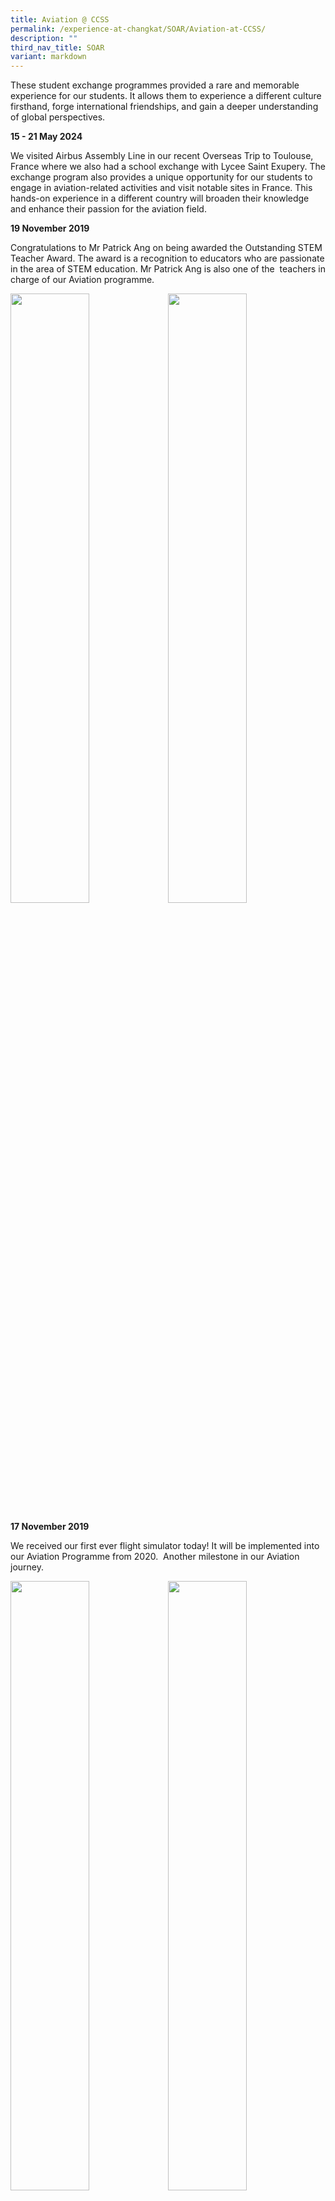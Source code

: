 ```yaml
---
title: Aviation @ CCSS
permalink: /experience-at-changkat/SOAR/Aviation-at-CCSS/
description: ""
third_nav_title: SOAR
variant: markdown
---
```

These student exchange programmes provided a rare and memorable experience for our students. It allows them to experience a different culture firsthand, forge international friendships, and gain a deeper understanding of global perspectives.

**15 - 21 May 2024**

We visited Airbus Assembly Line in our recent Overseas Trip to Toulouse, France where we also had a school exchange with Lycee Saint Exupery. The exchange program also provides a unique opportunity for our students to engage in aviation-related activities and visit notable sites in France. This hands-on experience in a different country will broaden their knowledge and enhance their passion for the aviation field.



**19 November 2019**

Congratulations to Mr Patrick Ang on being awarded the Outstanding STEM Teacher Award. The award is a recognition to educators who are passionate in the area of STEM education. Mr Patrick Ang is also one of the&nbsp; teachers in charge of our Aviation programme.

<img src="/images/ALP%201.jpeg" style="width:50%;float:left"><img src="/images/ALP%202.jpeg" style="width:50%">
		 
**17 November 2019**

We received our first ever flight simulator today! It will be implemented into our Aviation Programme from 2020.&nbsp; Another milestone in our Aviation journey.

<img src="/images/sim%202.jpeg" style="width:50%;float:left"><img src="/images/sim%203.jpeg" style="width:50%">
		 
**6 November 2019**

Our Principal, Ms Sharma, and our staff, Mr Melvin Ng, Mr Lee and Mdm Ng presented at the MOE Excellence in Action seminar. It was a privileged experience&nbsp; to be able to share our Aviation Programme to fellow educators in the fraternity.

<img src="/images/EIA4.jpeg" style="width:50%;float:left"><img src="/images/EIA3.jpeg" style="width:50%">
<img src="/images/EIA1.jpeg" style="width:50%;float:left"><img src="/images/EIA2.jpeg" style="width:50%">
		 
**5 November 2019**

Our staff and students presented&nbsp; our Aviation Programme to industry partners and guests at the ALP Seminar.&nbsp; The sharing was focused on the Best Practices of our Tier 2 programme and how it benefits our Changkateers!

<img src="/images/ALP%20Sem%201.jpeg" style="width:50%;float:left"><img src="/images/ALP%20Sem%202.jpeg" style="width:50%">

**22 October 2019**

Our Changkateers had an Aviation Day! We thank our partners from Rolls-Royce and Singapore Polytechnic for a fun filled day enriched with learning on the different aspects of Aviation.

<img src="/images/AD1.jpeg" style="width:50%;float:left"><img src="/images/AD%202.jpeg" style="width:50%"><img src="/images/RR%202.jpeg" style="width:50%;float:left"><img src="/images/RR%203.jpeg" style="width:50%"><br><br><img src="/images/AD%204.jpeg" style="width:50%;float:left"><img src="/images/AD%203.jpeg" style="width:50%">![](/images/Ad%206.jpeg)
		 
**31 October 2019**

Our staff and students shared our Aviation Programme to fellow educators from Chung Cheng High School (Main). Our students also did a drone programming demonstration for our guests.

<img src="/images/CCHS%201.jpeg" style="width:50%;float:left"><img src="/images/CCHS%202.jpeg" style="width:50%"><img src="/images/CCHS%203.jpeg" style="width:50%;float:left"><img src="/images/CCHS%204.jpeg" style="width:50%">
		 
**15 August 2019**

Our Changkateers attended the Aviaiton Open House. It was an eye opener as our students get to interact with people from the Aviation Industry and learn more about the various career options.

<img src="/images/AOH1.jpeg" style="width:50%;float:left"><img src="/images/AOH2.jpeg" style="width:50%"><img src="/images/AOH3.jpeg" style="width:50%;float:left"><img src="/images/AOH4.jpeg" style="width:50%">
		 
**24 July 2019**

Our Changkateers went for a visit to Temasek Polytechnic to learn more about the Aviation related courses offered. They also had the chance to interact with their seniors currently studying at TP for a better idea on the courses.

<img src="/images/TP1.jpeg" style="width:50%;float:left"><img src="/images/TP2.jpeg" style="width:50%"><img src="/images/TP3.jpeg" style="width:50%;float:left"><img src="/images/TP4.jpeg" style="width:50%">
		 
**4 - 9 June 2019**

Our Changkateers went on a Hong Kong Overseas Learning Journey. The highlights of the trip were an exchange at Sai Kung Sung Tsun Catholic School, an educational visit to Hong Kong International Airport (HKIA) and PAPAS, an aircraft maintenance and repair company. Our Changkateers also had a private tour around the HKIA as well!

<img src="/images/IMG_2380_photo-full.jpeg" style="width:50%;float:left"><img src="/images/IMG_2615_photo-full.jpeg" style="width:50%"><br><br><img src="/images/IMG_2570_photo-full.jpeg" style="width:50%;float:left"><img src="/images/IMG_2594_photo-full.jpeg" style="width:50%">
		 
**7 April 2019**

We pop by to Changkat Primary School today to share about our Aviation Programme at their Learning Fiesta Week.

<img src="/images/CKPS%201.jpeg" style="width:50%;float:left"><img src="/images/CKPS%203.jpeg" style="width:50%"><img src="/images/CKPS%202.jpeg" style="width:50%">
		 
**2 January 2019**

Ministry of Education ETD branch featured our ALP programme. Watch the video to know more about our Aviation Programme!

<iframe width="560" height="315" src="https://www.youtube.com/embed/PjF0Fsnbbhw" title="YouTube video player" frameborder="0" allow="accelerometer; autoplay; clipboard-write; encrypted-media; gyroscope; picture-in-picture" allowfullscreen=""></iframe>

**2018**

Our Aviation Programme was featured on the news, twice!

<iframe width="560" height="315" src="https://www.youtube.com/embed/m4SlXeXI260" title="YouTube video player" frameborder="0" allow="accelerometer; autoplay; clipboard-write; encrypted-media; gyroscope; picture-in-picture" allowfullscreen=""></iframe>

<iframe width="560" height="315" src="https://www.youtube.com/embed/ZSVVxGb5gZ0" title="YouTube video player" frameborder="0" allow="accelerometer; autoplay; clipboard-write; encrypted-media; gyroscope; picture-in-picture" allowfullscreen=""></iframe>